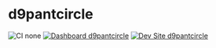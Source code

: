 # d9pantcircle

![CI none](https://img.shields.io/badge/ci-none-orange.svg)
[![Dashboard d9pantcircle](https://img.shields.io/badge/dashboard-d9pantcircle-yellow.svg)](https://dashboard.pantheon.io/sites/4a92c920-b99f-4264-b277-1a93a2d68657#dev/code)
[![Dev Site d9pantcircle](https://img.shields.io/badge/site-d9pantcircle-blue.svg)](http://dev-d9pantcircle.pantheonsite.io/)